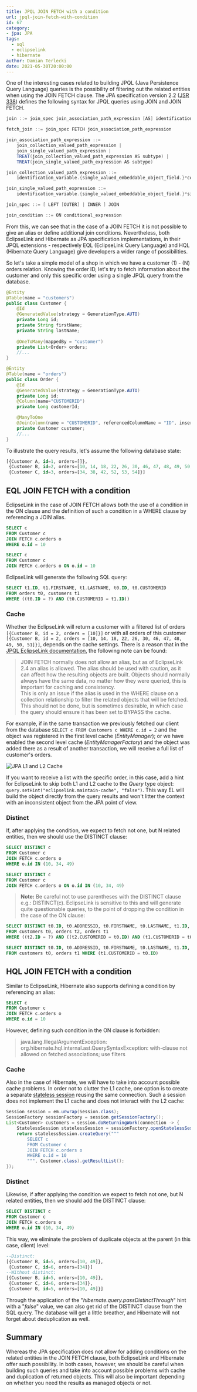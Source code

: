 ```yaml
---
title: JPQL JOIN FETCH with a condition
url: jpql-join-fetch-with-condition
id: 67
category:
- jpa: JPA
tags:
  - sql
  - eclipselink
  - hibernate
author: Damian Terlecki
date: 2021-05-30T20:00:00
---
```


One of the interesting cases related to building JPQL (Java Persistence Query Language) queries
is the possibility of filtering out the related entities when using the JOIN FETCH clause.
The JPA specification version 2.2 ([JSR 338](https://download.oracle.com/otn-pub/jcp/persistence-2_2-mrel-spec/JavaPersistence.pdf))
defines the following syntax for JPQL queries using JOIN and JOIN FETCH.

```groovy
join ::= join_spec join_association_path_expression [AS] identification_variable [join_condition]

fetch_join ::= join_spec FETCH join_association_path_expression

join_association_path_expression ::=
    join_collection_valued_path_expression |
    join_single_valued_path_expression |
    TREAT(join_collection_valued_path_expression AS subtype) |
    TREAT(join_single_valued_path_expression AS subtype)

join_collection_valued_path_expression ::=
    identification_variable.{single_valued_embeddable_object_field.}*collection_valued_field

join_single_valued_path_expression ::=
    identification_variable.{single_valued_embeddable_object_field.}*single_valued_object_field

join_spec ::= [ LEFT [OUTER] | INNER ] JOIN

join_condition ::= ON conditional_expression
```

From this, we can see that in the case of a JOIN FETCH it is not possible to give an alias or define additional join conditions.
Nevertheless, both EclipseLink and Hibernate as JPA specification implementations, in their JPQL extensions - respectively
EQL (EclipseLink Query Language) and HQL (Hibernate Query Language) give developers a wider range of possibilities.

So let's take a simple model of a shop in which we have a customer (1) - (N) orders relation. Knowing the order ID,
let's try to fetch information about the customer and only this specific order using a single JPQL query from the database.

```java
@Entity
@Table(name = "customers")
public class Customer {
    @Id
    @GeneratedValue(strategy = GenerationType.AUTO)
    private Long id;
    private String firstName;
    private String lastName;
    
    @OneToMany(mappedBy = "customer")
    private List<Order> orders;
    //...
}

@Entity
@Table(name = "orders")
public class Order {
    @Id
    @GeneratedValue(strategy = GenerationType.AUTO)
    private Long id;
    @Column(name="CUSTOMERID")
    private Long customerId;

    @ManyToOne
    @JoinColumn(name = "CUSTOMERID", referencedColumnName = "ID", insertable = false, updatable = false)
    private Customer customer;
    //...
}
```

To illustrate the query results, let's assume the following database state:
```sql
[{Customer A, id=1, orders=[]},
 {Customer B, id=2, orders=[10, 14, 18, 22, 26, 30, 46, 47, 48, 49, 50, 51]},
 {Customer C, id=3, orders=[34, 38, 42, 52, 53, 54]}]
```

## EQL JOIN FETCH with a condition

EclipseLink in the case of JOIN FETCH allows both the use of a condition in the ON clause and the definition of such a condition
in a WHERE clause by referencing a JOIN alias.

```sql
SELECT c
FROM Customer c
JOIN FETCH c.orders o
WHERE o.id = 10

SELECT c
FROM Customer c
JOIN FETCH c.orders o ON o.id = 10
```

EclipseLink will generate the following SQL query:

```sql
SELECT t1.ID, t1.FIRSTNAME, t1.LASTNAME, t0.ID, t0.CUSTOMERID
FROM orders t0, customers t1
WHERE ((t0.ID = ?) AND (t0.CUSTOMERID = t1.ID))
```

### Cache

Whether the EclipseLink will return a customer with a filtered list of orders `[{Customer B, id = 2, orders = [10]}]`
or with all orders of this customer `[{Customer B, id = 2, orders = [10, 14, 18, 22, 26, 30, 46, 47, 48, 49, 50, 51]}]`, depends on
the cache settings. There is a reason that in the [JPQL EclipseLink documentation](https://wiki.eclipse.org/EclipseLink/UserGuide/JPA/Basic_JPA_Development/Querying/JPQL),
the following note can be found:

> JOIN FETCH normally does not allow an alias, but as of EclipseLink 2.4 an alias is allowed. The alias should be used with caution, as it can affect how the resulting objects are built. Objects should normally always have the same data, no matter how they were queried, this is important for caching and consistency.<br/>This is only an issue if the alias is used in the WHERE clause on a collection relationship to filter the related objects that will be fetched. This should not be done, but is sometimes desirable, in which case the query should ensure it has been set to BYPASS the cache.

For example, if in the same transaction we previously fetched our client from the database `SELECT c FROM Customers c WHERE c.id = 2`
and the object was registered in the first level cache (*EntityManager*); or we have enabled the second level cache (*EntityManagerFactory*)
and the object was added there as a result of another transaction, we will receive a full list of customer's orders.

<img src="/img/hq/jpa-join-fetch-criteria.svg" alt="JPA L1 and L2 Cache" title="JPA L1 and L2 Cache">

If you want to receive a list with the specific order, in this case, add a hint for EclipseLink to skip both L1 and L2 cache 
to the *Query* type object: `query.setHint("eclipselink.maintain-cache", "false")`. This way EL will build the object directly from the query results
and won't litter the context with an inconsistent object from the JPA point of view.

### Distinct

If, after applying the condition, we expect to fetch not one, but N related entities, then we should use the DISTINCT clause:

```sql
SELECT DISTINCT c
FROM Customer c
JOIN FETCH c.orders o
WHERE o.id IN (10, 34, 49)

SELECT DISTINCT c
FROM Customer c
JOIN FETCH c.orders o ON o.id IN (10, 34, 49)
```

> **Note:** Be careful not to use parentheses with the DISTINCT clause e.g.: DISTINCT(c). EclipseLink is sensitive to this and will generate quite questionable queries, to the point of dropping the condition in the case of the ON clause:
```sql
SELECT DISTINCT t0.ID, t0.ADDRESSID, t0.FIRSTNAME, t0.LASTNAME, t1.ID, t1.CUSTOMERID
FROM customers t0, orders t2, orders t1
WHERE ((t2.ID = ?) AND ((t2.CUSTOMERID = t0.ID) AND (t1.CUSTOMERID = t0.ID)))

SELECT DISTINCT t0.ID, t0.ADDRESSID, t0.FIRSTNAME, t0.LASTNAME, t1.ID, t1.CUSTOMERID
FROM customers t0, orders t1 WHERE (t1.CUSTOMERID = t0.ID)
```


## HQL JOIN FETCH with a condition

Similar to EclipseLink, Hibernate also supports defining a condition by referencing an alias:

```sql
SELECT c
FROM Customer c
JOIN FETCH c.orders o
WHERE o.id = 10
```

However, defining such condition in the ON clause is forbidden:

> java.lang.IllegalArgumentException: org.hibernate.hql.internal.ast.QuerySyntaxException: with-clause not allowed on fetched associations; use filters

### Cache

Also in the case of Hibernate, we will have to take into account possible cache problems. In order not to clutter the L1 cache, one option is to create
a separate [stateless session](https://docs.jboss.org/hibernate/orm/5.2/javadocs/org/hibernate/StatelessSession.html) reusing the same connection.
Such a session does not implement the L1 cache and does not interact with the L2 cache:
```java
Session session = em.unwrap(Session.class);
SessionFactory sessionFactory = session.getSessionFactory();
List<Customer> customers = session.doReturningWork(connection -> {
    StatelessSession statelessSession = sessionFactory.openStatelessSession(connection);
    return statelessSession.createQuery("""
        SELECT c
        FROM Customer c
        JOIN FETCH c.orders o
        WHERE o.id = 10
        """, Customer.class).getResultList();
});
```

### Distinct 

Likewise, if after applying the condition we expect to fetch not one, but N related entities, then we should add the DISTINCT clause:

```sql
SELECT DISTINCT c
FROM Customer c
JOIN FETCH c.orders o
WHERE o.id IN (10, 34, 49)
```

This way, we eliminate the problem of duplicate objects at the parent (in this case, client) level:
```sql
--Distinct:
[{Customer B, id=5, orders=[10, 49]},
 {Customer C, id=6, orders=[34]}]
--Without distinct:
[{Customer B, id=5, orders=[10, 49]},
 {Customer C, id=6, orders=[34]},
 {Customer B, id=5, orders=[10, 49]}]
```

Through the application of the "*hibernate.query.passDistinctThrough*" hint with a "*false*" value, we can also get rid of the DISTINCT clause from the
SQL query. The database will get a little breather, and Hibernate will not forget about deduplication as well.

## Summary

Whereas the JPA specification does not allow for adding conditions on the related entities in the JOIN FETCH clause,
both EclipseLink and Hibernate offer such possibility.
In both cases, however, we should be careful when building such queries and take into account possible problems with cache and duplication of returned objects.
This will also be important depending on whether you need the results as managed objects or not.
